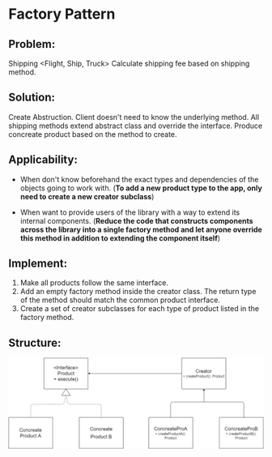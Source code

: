 # Factory Pattern

## Problem:
Shipping <Flight, Ship, Truck> Calculate shipping fee based on shipping method.

## Solution:
Create Abstruction. Client doesn't need to know the underlying method. All shipping methods extend abstract class and override the interface. Produce concreate product based on the method to create.

## Applicability:
* When don't know beforehand the exact types and dependencies of the objects going to work with. (**To add a new product type to the app, only need to create a new creator subclass**)

* When want to provide users of the library with a way to extend its internal components. (**Reduce the code that constructs components across the library into a single factory method and let anyone override this method in addition to extending the component itself**)

## Implement:
1. Make all products follow the same interface. 
2. Add an empty factory method inside the creator class. The return type of the method should match the common product interface.
3. Create a set of creator subclasses for each type of product listed in the factory method.

## Structure:
![](./Factory.drawio.png)